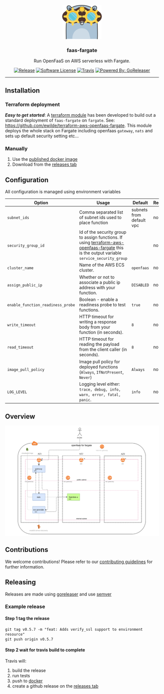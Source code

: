 <p align="center">
  <img alt="Mascot" src="docs/mascot.png" />
  <h3 align="center">faas-fargate</h3>
  <p align="center">Run OpenFaaS on AWS serverless with Fargate.</p>
  <p align="center">
    <a href="https://github.com/goreleaser/goreleaser/releases/latest"><img alt="Release" src="https://img.shields.io/github/release/ewilde/faas-fargate.svg?style=flat-square"></a>
    <a href="/LICENSE.md"><img alt="Software License" src="https://img.shields.io/badge/license-MIT-brightgreen.svg?style=flat-square"></a>
    <a href="https://travis-ci.org/ewilde/faas-fargate"><img alt="Travis" src="https://img.shields.io/travis/ewilde/faas-fargate/master.svg?style=flat-square"></a>
    <a href="https://github.com/goreleaser"><img alt="Powered By: GoReleaser" src="https://img.shields.io/badge/powered%20by-goreleaser-green.svg?style=flat-square"></a>   
  </p>
</p>

---

## Installation
### Terraform deployment
_**Easy to get started**_: A [terraform module](https://github.com/ewilde/terraform-aws-openfaas-fargate) has been developed 
to build out a standard deployment of `faas-fargate` on `fargate`. See: https://github.com/ewilde/terraform-aws-openfaas-fargate.
This module deploys the whole stack on Fargate including openfaas `gateway`, `nats` and sets up default security setting
etc...

### Manually
1. Use the [published docker image](https://hub.docker.com/r/ewilde/faas-fargate/)
2. Download from the [releases tab](https://github.com/ewilde/faas-fargate/releases)

## Configuration
All configuration is managed using environment variables

| Option                            | Usage                                                                                          | Default                  | Required |
|-----------------------------------|------------------------------------------------------------------------------------------------|--------------------------|----------|
| `subnet_ids`                      | Comma separated list of subnet ids used to place function                                      | subnets from default vpc |   no     |
| `security_group_id`               | Id of the security group to assign functions. If using [terraform-aws-openfaas-fargate](https://github.com/ewilde/terraform-aws-openfaas-fargate) this is the output variable `service_security_group`                                                  |                          |   no       |
| `cluster_name`                    | Name of the AWS ECS cluster.                                                                   | `openfaas`               |   no     |
| `assign_public_ip`                | Whether or not to associate a public ip address with your function.                            | `DISABLED`               |   no     |
| `enable_function_readiness_probe` | Boolean - enable a readiness probe to test functions.                                          | `true`                   |   no     |
| `write_timeout`                   | HTTP timeout for writing a response body from your function (in seconds).                      | `8`                      |   no     |
| `read_timeout`                    | HTTP timeout for reading the payload from the client caller (in seconds).                      | `8`                      |   no     |
| `image_pull_policy`               | Image pull policy for deployed functions (`Always`, `IfNotPresent`, `Never`)                   | `Always`                 |   no     |
| `LOG_LEVEL`                       | Logging level either: `trace, debug, info, warn, error, fatal, panic`.                         | `info`                   |   no     |

## Overview
![diagram of the openfaas on fargate architecture](./docs/architecture.png "Openfaas for fargate overview")

## Contributions
We welcome contributions! Please refer to our [contributing guidelines](CONTRIBUTING.md) for further information.

## Releasing
Releases are made using [goreleaser](https://github.com/goreleaser/gorelease) and use [semver](https://semver.org/)

### Example release
#### Step 1 tag the release
```
git tag v0.5.7 -m "feat: Adds verify_ssl support to environment resource"
git push origin v0.5.7
```
#### Step 2 wait for travis build to complete
Travis will:
1. build the release
1. run tests
1. push to [docker](https://hub.docker.com/r/ewilde/faas-fargate/)
1. create a github release on the [releases tab](https://github.com/ewilde/faas-fargate/releases)
